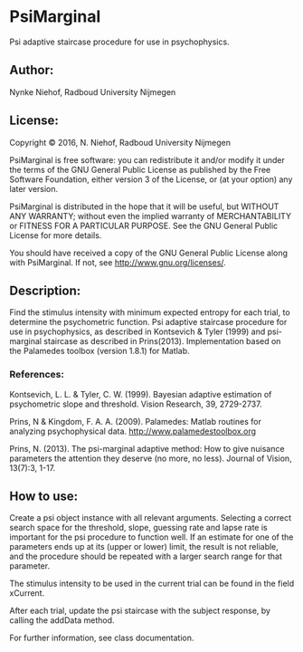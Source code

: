 # PsiMarginal
Psi adaptive staircase procedure for use in psychophysics.

## Author:
Nynke Niehof, Radboud University Nijmegen

## License:
Copyright © 2016, N. Niehof, Radboud University Nijmegen

PsiMarginal is free software: you can redistribute it and/or modify
it under the terms of the GNU General Public License as published by
the Free Software Foundation, either version 3 of the License, or
(at your option) any later version.

PsiMarginal is distributed in the hope that it will be useful,
but WITHOUT ANY WARRANTY; without even the implied warranty of
MERCHANTABILITY or FITNESS FOR A PARTICULAR PURPOSE.  See the
GNU General Public License for more details.

You should have received a copy of the GNU General Public License
along with PsiMarginal. If not, see <http://www.gnu.org/licenses/>.

## Description:
Find the stimulus intensity with minimum expected entropy for each trial, to determine the psychometric function.
Psi adaptive staircase procedure for use in psychophysics, as described in Kontsevich & Tyler (1999)
and psi-marginal staircase as described in Prins(2013). Implementation based on the Palamedes toolbox (version 1.8.1) for Matlab.

### References:
Kontsevich, L. L. & Tyler, C. W. (1999). Bayesian adaptive estimation of psychometric slope and threshold. Vision Research, 39, 2729-2737.

Prins, N & Kingdom, F. A. A. (2009). Palamedes: Matlab routines for analyzing psychophysical data. http://www.palamedestoolbox.org

Prins, N. (2013). The psi-marginal adaptive method: How to give nuisance parameters the attention they deserve (no more, no less). Journal of Vision, 13(7):3, 1-17.

## How to use:
Create a psi object instance with all relevant arguments. Selecting a correct search space for the threshold,
slope, guessing rate and lapse rate is important for the psi procedure to function well. If an estimate for
one of the parameters ends up at its (upper or lower) limit, the result is not reliable, and the procedure
should be repeated with a larger search range for that parameter.

The stimulus intensity to be used in the current trial can be found in the field xCurrent.

After each trial, update the psi staircase with the subject response, by calling the addData method.

For further information, see class documentation.